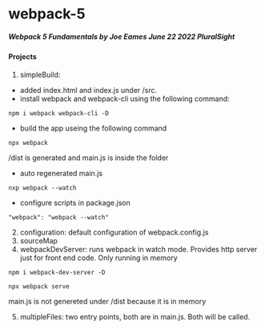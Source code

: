# webpack-5
##### Webpack 5 Fundamentals by Joe Eames June 22 2022 PluralSight
#### Projects
1. simpleBuild:
- added index.html and index.js under /src. 
- install webpack and webpack-cli using the following command:
```
npm i webpack webpack-cli -D
```
- build the app useing the following command
```
npx webpack
```
/dist is generated and main.js is inside the folder
- auto regenerated main.js
```
nxp webpack --watch
```
- configure scripts in package.json
```
"webpack": "webpack --watch"
```
2. configuration: default configuration of webpack.config.js
3. sourceMap
4. webpackDevServer: runs webpack in watch mode. Provides http server just for front end code. Only running in memory
```
npm i webpack-dev-server -D
```
```
npx webpack serve
```
main.js is not genereted under /dist because it is in memory

5. multipleFiles: two entry points, both are in main.js. Both will be called.


